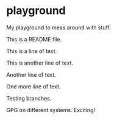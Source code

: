 # playground
My playground to mess around with stuff.

This is a README file.

This is a line of text.

This is another line of text.

Another line of text.

One more line of text.

Testing branches.

GPG on different systems. Exciting!
